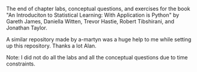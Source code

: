 The end of chapter labs, conceptual questions, and exercises for the book "An Introduciton to Statistical Learning: With Application is Python" by Gareth James, Daniella Witten, Trevor Hastie, Robert Tibshirani, and Jonathan Taylor.

A similar repository made by a-martyn was a huge help to me while setting up this repository. Thanks a lot Alan. 

Note: I did not do all the labs and all the conceptual questions due to time constraints. 
